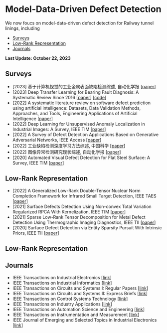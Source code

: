 # Model-Data-Driven Defect Detection

We now foucs on model-data-driven defect detection for Railway tunnel linings, including 
  - [Surveys](#Surveys)
  - [Low-Rank Representation](#Low-Rank_Representation)
  - [Journals](#Journals)

<strong> Last Update: October 22, 2023 </strong>


<a name="Surveys" />

## Surveys
- [2023] 基于计算机视觉的工业金属表面缺陷检测综述, 自动化学报 [[paper](http://www.aas.net.cn/cn/article/doi/10.16383/j.aas.c230039?viewType=HTML)]
- [2023] Deep Transfer Learning for Bearing Fault Diagnosis: A Systematic Review Since 2016 [[paper](https://ieeexplore.ieee.org/abstract/document/10042467)]  [[code](https://github.com/Xiaohan-Chen/transfer-learning-fault-diagnosis-pytorch)] 
- [2022] A systematic literature review on software defect prediction using artificial intelligence: Datasets, Data Validation Methods, Approaches, and Tools, Engineering Applications of Artificial Intelligence [[paper](https://www.sciencedirect.com/science/article/pii/S0952197622000616)]
- [2022] Deep Learning for Unsupervised Anomaly Localization in Industrial Images: A Survey, IEEE TIM [[paper](https://ieeexplore.ieee.org/abstract/document/9849507)]
- [2022] A Survey of Defect Detection Applications Based on Generative Adversarial Networks, IEEE Access [[paper](https://ieeexplore.ieee.org/abstract/document/9930483)]
- [2022] 工业缺陷检测深度学习方法综述, 中国科学 [[paper](http://scis.scichina.com/cn/2022/SSI-2021-0336.pdf)]
- [2022] 图像异常检测研究现状综述, 自动化学报 [[paper](http://www.aas.net.cn/cn/article/doi/10.16383/j.aas.c200956)]
- [2020] Automated Visual Defect Detection for Flat Steel Surface: A Survey, IEEE TIM [[paper](https://ieeexplore.ieee.org/abstract/document/8948233)]



  
<a name="Low-Rank_Representation" />

## Low-Rank Representation
- [2022] A Generalized Low-Rank Double-Tensor Nuclear Norm Completion Framework for Infrared Small Target Detection, IEEE TAES [[paper](https://ieeexplore.ieee.org/abstract/document/9699018)]
- [2021] Surface Defects Detection Using Non-convex Total Variation Regularized RPCA With Kernelization, IEEE TIM [[paper](https://ieeexplore.ieee.org/abstract/document/9346005)]
- [2021] Sparse Low-Rank Tensor Decomposition for Metal Defect Detection Using Thermographic Imaging Diagnostics, IEEE TII [[paper](https://ieeexplore.ieee.org/abstract/document/9091912)]
- [2020] Surface Defect Detection via Entity Sparsity Pursuit With Intrinsic Priors, IEEE TII [[paper](https://ieeexplore.ieee.org/abstract/document/8717723)]


<a name="Low-Rank_Representation" />

## Low-Rank Representation


<a name="Journals " />

## Journals
- IEEE Transactions on Industrial Electronics [[link](https://ieeexplore.ieee.org/xpl/RecentIssue.jsp?punumber=41)] 
- IEEE Transactions on Industrial Informatics [[link](https://ieeexplore.ieee.org/xpl/RecentIssue.jsp?punumber=9424)] 
- IEEE Transactions on Circuits and Systems I: Regular Papers  [[link](https://ieeexplore.ieee.org/xpl/RecentIssue.jsp?punumber=8919)] 
- IEEE Transactions on Circuits and Systems II: Express Briefs  [[link](https://ieeexplore.ieee.org/xpl/RecentIssue.jsp?punumber=8920)] 
- IEEE Transactions on Control Systems Technology  [[link](https://ieeexplore.ieee.org/xpl/RecentIssue.jsp?punumber=87)] 
- IEEE Transactions on Industry Applications [[link](https://ieeexplore.ieee.org/xpl/RecentIssue.jsp?punumber=28)] 
- IEEE Transactions on Automation Science and Engineering  [[link](https://ieeexplore.ieee.org/xpl/RecentIssue.jsp?punumber=8856)] 
- IEEE Transactions on Instrumentation and Measurement  [[link](https://ieeexplore.ieee.org/xpl/RecentIssue.jsp?punumber=19)] 
- IEEE Journal of Emerging and Selected Topics in Industrial Electronics [[link](https://ieeexplore.ieee.org/xpl/RecentIssue.jsp?punumber=8847244)] 







